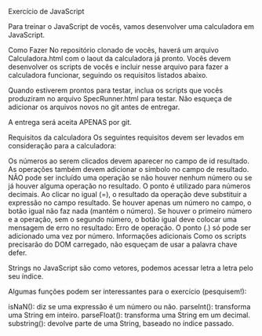 Exercício de JavaScript

Para treinar o JavaScript de vocês, vamos desenvolver uma calculadora em JavaScript.

Como Fazer
No repositório clonado de vocês, haverá um arquivo Calculadora.html com o laout da calculadora já pronto. Vocês devem desenvolver os scripts de vocês e incluir nesse arquivo para fazer a calculadora funcionar, seguindo os requisitos listados abaixo.

Quando estiverem prontos para testar, inclua os scripts que vocês produziram no arquivo SpecRunner.html para testar. Não esqueça de adicionar os arquivos novos no git antes de entregar.

A entrega será aceita APENAS por git.

Requisitos da calculadora
Os seguintes requisitos devem ser levados em consideração para a calculadora:

Os números ao serem clicados devem aparecer no campo de id resultado.
As operações também devem adicionar o símbolo no campo de resultado.
NÃO pode ser incluído uma operação se não houver nenhum número ou se já houver alguma operação no resultado.
O ponto é utilizado para números decimais.
Ao clicar no igual (=), o resultado da operação deve substituir a expressão no campo resultado.
Se houver apenas um número no campo, o botão igual não faz nada (mantém o número).
Se houver o primeiro número e a operação, sem o segundo número, o botão igual deve colocar uma mensagem de erro no resultado: Erro de operação.
O ponto (.) só pode ser adicionado uma vez por número.
Informações adicionais
Como os scripts precisarão do DOM carregado, não esqueçam de usar a palavra chave defer.

Strings no JavaScript são como vetores, podemos acessar letra a letra pelo seu índice.

Algumas funções podem ser interessantes para o exercício (pesquisem!):

isNaN(): diz se uma expressão é um número ou não.
parseInt(): transforma uma String em inteiro.
parseFloat(): transforma uma String em um decimal.
substring(): devolve parte de uma String, baseado no índice passado.
